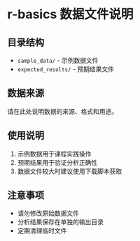 # r-basics 数据文件说明

## 目录结构

- `sample_data/` - 示例数据文件
- `expected_results/` - 预期结果文件

## 数据来源

请在此处说明数据的来源、格式和用途。

## 使用说明

1. 示例数据用于课程实践操作
2. 预期结果用于验证分析正确性
3. 数据文件较大时建议使用下载脚本获取

## 注意事项

- 请勿修改原始数据文件
- 分析结果保存在单独的输出目录
- 定期清理临时文件
